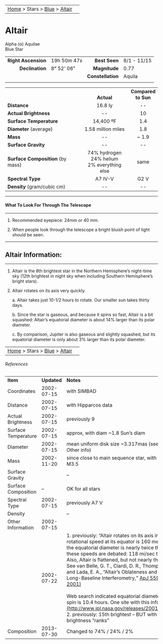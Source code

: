|    |    |
|:---|---:|
|[Home](/notes/#object-notes) > Stars > [Blue](../!blue-stars) > [Altair](#altair)|  |

# Altair
Alpha (α) Aquilae<br/>
Blue Star

|   |   |   |   |
|--:|:--|--:|:--|
|**Right Ascension**|19h 50m 47s|**Best Seen**|8/1 - 11/15|
|**Declination**|8&deg; 52' 06"|**Magnitude**|0.77|
|   |   |**Constellation**|Aquila|
|   |   |   |   |

|   |   |   |
|---|:---:|:---:|
|   | <br/>**Actual**| **Compared<br/>to Sun** |
|**Distance** | 16.8 ly | -- |
|**Actual Brightness**	 | --	 | 10 |
|**Surface Temperature** | 14,400 ºF | 1.4 |
|**Diameter** (average)  | 1.58 million miles | 1.8 |
|**Mass**	             | --	 | ~ 1.9 |
|**Surface Gravity**	 | --	| -- |
|**Surface Composition** (by mass) |74% hydrogen<br/>24% helium<br/>2% everything else| same |
|**Spectral Type**       | A7 IV-V | G2 V | 
|**Density** (gram/cubic cm) | -- | -- | 

---
#### What To Look For Through The Telescope
---

1. Recommended eyepiece: 24mm or 40 mm.

1. When people look through the telescope a bright bluish point of light should be seen.

---
## Altair Information:
---

1. Altair is the 8th brightest star in the Northern Hemisphere’s night-time sky (12th brightest in night sky when including Southern Hemisphere’s bright stars).

1. Altair rotates on its axis very quickly.

      a.  Altair takes just 10-1/2 hours to rotate.  Our smaller sun takes thirty days.

      b.  Since the star is gaseous, and because it spins so fast, Altair is a bit squashed: Altair’s equatorial diameter is about 14% larger than its polar diameter.

      c.  By comparison, Jupiter is also gaseous and slightly squashed, but its equatorial diameter is only about 3% larger than its polar diameter.


|    |    |
|:---|---:|
|[Home](/notes/#object-notes) > Stars > [Blue](../!blue-stars) > [Altair](#altair)|  | [top](#altair) |

###### References

|   |   |   |
|---|---|---|
|**Item**|**Updated**|**Notes**| 
|Coordinates|2002-07-15|with SIMBAD|
|Distance	|2002-07-15|with Hipparcos data|
|Actual Brightness|2002-07-15|previously 9|
|Surface Temperature|2002-07-15|approx, with diam  ~1.8 Sun’s diam|
|Diameter|2002-07-15|mean uniform disk size ~3.317mas (see ApJ citation below, Other info)|
|Mass|2002-11-20|since close to main sequence star, with mass-luminosity rel:  L = M3.5|
|Surface Gravity||–|
|Surface Composition|–|OK for all stars|
|Spectral Type|2002-07-15|previously A7 V|
|Density	||–	|
|Other Information|2002-07-15||
|                 |2002-07-22|1.   previously: “Altair rotates on its axis in just 6 ½ hours.  The rotational speed at its equator is 160 meters/second. As a result, the equatorial diameter is nearly twice the polar diameter.” – BUT these speeds are debated: 118 mi/sec to 155 mi/sec.  <br/>Also, Altair is flattened, but not nearly that much. <br/>See van Belle, G. T., Ciardi, D. R., Thompson, R. R., Akeson, R. L., and Lada, E. A., “Altair’s Oblateness and Rotation Velocity from Long-Baseline Interferometry,” [ApJ 559, 1155–1164 (Oct. 2001)](http://iopscience.iop.org/article/10.1086/322340)<br/><br/>Web search indicated equatorial diameter only 14% larger, and spin is 10.4 hours.  One site with this info is [www.jpl.nasa.gov](http://www.jpl.nasa.gov/releases/2001/release_2001_150.html)<br/>2.   previously: 15th brightest  – BUT with Hipparcos, these brightness “ranks”  |
|Composition|2013-07-30|Changed to 74% / 24% / 2%|
